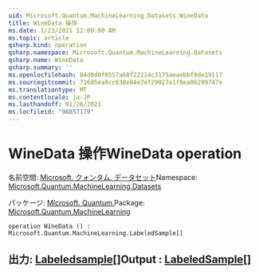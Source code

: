 ```yaml
---
uid: Microsoft.Quantum.MachineLearning.Datasets.WineData
title: WineData 操作
ms.date: 1/23/2021 12:00:00 AM
ms.topic: article
qsharp.kind: operation
qsharp.namespace: Microsoft.Quantum.MachineLearning.Datasets
qsharp.name: WineData
qsharp.summary: ''
ms.openlocfilehash: 84d0d0f8557a60f22114c3175aeaebbf6de19117
ms.sourcegitcommit: 71605ea9cc630e84e7ef29027e1f0ea06299747e
ms.translationtype: MT
ms.contentlocale: ja-JP
ms.lasthandoff: 01/26/2021
ms.locfileid: "98857179"
---
```

# <a name="winedata-operation"></a><span data-ttu-id="af64c-102">WineData 操作</span><span class="sxs-lookup"><span data-stu-id="af64c-102">WineData operation</span></span>

<span data-ttu-id="af64c-103">名前空間: [Microsoft. クォンタム. データセット](xref:Microsoft.Quantum.MachineLearning.Datasets)</span><span class="sxs-lookup"><span data-stu-id="af64c-103">Namespace: [Microsoft.Quantum.MachineLearning.Datasets](xref:Microsoft.Quantum.MachineLearning.Datasets)</span></span>

<span data-ttu-id="af64c-104">パッケージ: [Microsoft. Quantum.](https://nuget.org/packages/Microsoft.Quantum.MachineLearning)</span><span class="sxs-lookup"><span data-stu-id="af64c-104">Package: [Microsoft.Quantum.MachineLearning](https://nuget.org/packages/Microsoft.Quantum.MachineLearning)</span></span>




```qsharp
operation WineData () : Microsoft.Quantum.MachineLearning.LabeledSample[]
```


## <a name="output--labeledsample"></a><span data-ttu-id="af64c-105">出力: [Labeledsample](xref:Microsoft.Quantum.MachineLearning.LabeledSample)[]</span><span class="sxs-lookup"><span data-stu-id="af64c-105">Output : [LabeledSample](xref:Microsoft.Quantum.MachineLearning.LabeledSample)[]</span></span>

